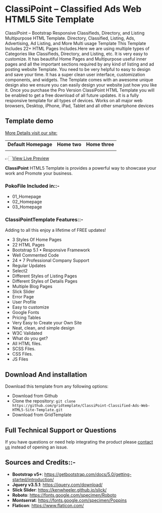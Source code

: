 # ClassiPoint – Classified Ads Web HTML5 Site Template
 ClassiPoint – Bootstrap Responsive Classifieds, Directory, and Listing Multipurpose HTML Template. Directory, Classified, Listing, Ads, Advertising, Ad Listing, and More Multi usage Template  This Template Includes 22+ HTML Pages Includes.Here we are using multiple types of Categories like Classifieds, Directory, and Listing, etc.  It is very easy to customize. It has beautiful Home Pages and Multipurpose useful inner pages and all the important sections required by any kind of listing and ad posting website Template. You need to be very helpful to easy to design and save your time.  It has a super clean user interface, customization components, and widgets. The Template comes with an awesome unique design also we ensure you can easily design your website just how you like it.  Once you purchase the Pro Version ClassiPoint HTML Template you will be enabled to get a free download of all future updates.  it is a fully responsive template for all types of devices. Works on all major web browsers, Desktop, iPhone, iPad, Tablet and all other smartphone devices
<h2>Template demo</h2>
<a href="https://www.gridtemplate.com/templates/classipoint-classified-ads-web-html5-site-template/">More Details visit our site:</a>
<table>




<tbody>
<tr>
<td align="center"><strong>Default Homepage</strong></td>
<td align="center"><strong>Home two</strong></td>
<td align="center"><strong>Home three</strong></td>
</tr>
<tr>
<td align="center"><a href="https://preview.gridtemplate.com/themes/classipoint/" rel="nofollow"><img src="https://user-images.githubusercontent.com/82708956/128397805-8dd9dc53-b4af-4186-bf1d-8447f92d2af9.png" alt="" style="max-width:100%;"></a></td>
<td align="center"><a href="https://preview.gridtemplate.com/themes/classipoint/index2.html" rel="nofollow"><img src="https://user-images.githubusercontent.com/82708956/128398060-0f69babb-f396-41cb-974f-3a52a455ae51.png" alt="" style="max-width:100%;"></a></td>
<td align="center"><a href="https://preview.gridtemplate.com/themes/classipoint/index3.html" rel="nofollow"><img src="https://user-images.githubusercontent.com/82708956/128398195-4c2082a3-01b9-4a41-8443-0de448562445.png" alt="" style="max-width:100%;"></a></td>

</tr>





</tbody>
</table>
<p>👉🏻<a href="https://www.gridtemplate.com/templates/classipoint-classified-ads-web-html5-site-template/" rel="nofollow">View Live Preview</a></p>
<strong>ClassiPoint</strong> HTML5 Template is provides a powerful way to showcase your work and Promote your business.
<h3><strong>Poko</strong>File Included in::-</h3>
<ul>
 	<li>01_Homepage</li>
 	<li>02_Homepage</li>
 	<li>03_Homepage</li>
</ul>
<h3><strong>ClassiPoint</strong>Template Features::-</h3>
Adding to all this enjoy a lifetime of FREE updates!
<ul>
 	<li> 3 Styles Of Home Pages</li>
 	<li> 22 HTML Pages</li>
 	<li> Bootstrap 5.1 • Responsive Framework</li>
 	<li> Well Commented Code</li>
 	<li> 24 * 7 Professional Company Support</li>
 	<li> Regular Updates</li>
 	<li> Select2</li>
 	<li> Different Styles of Listing Pages</li>
 	<li> Different Styles of Details Pages</li>
 	<li> Multiple Blog Pages</li>
 	<li> Slick Slider</li>
 	<li> Error Page</li>
 	<li> User Profile</li>
 	<li> Easy to customize</li>
 	<li> Google Fonts</li>
 	<li> Pricing Tables</li>
 	<li>  Very Easy to Create your Own Site</li>
 	<li> Neat, clean, and simple design</li>
 	<li> W3C Validated</li>
 	<li>What do you get?</li>
 	<li> All HTML files.</li>
 	<li> SCSS Files.</li>
 	<li> CSS Files.</li>
 	<li> JS Files</li>
</ul>
<h2>Download And installation</h2>
<p>Download this template from any following options:</p>
<ul>
<li>Download from Github</li>
<li>Clone the repository: <code>git clone https://github.com/gridtemplate/ClassiPoint-Classified-Ads-Web-HTML5-Site-Template.git</code></li>
<li>Download from GridTemplate</li>
</ul>


<h2>Full Technical Support or Questions</h2>
<p>If you have questions or need help integrating the product please <a href="mailto:support@gridtemplate.com">contact us</a> instead of opening an issue.</p>

<h2>Sources and Credits::-</h2>
<ul>
<li><strong>Bootstrap v5+</strong>: <a href="https://getbootstrap.com/docs/5.0/getting-started/introduction/" rel="nofollow">https://getbootstrap.com/docs/5.0/getting-started/introduction/</a></li>
<li><strong>Jquery v3.5.1</strong>: <a href="https://jquery.com/download/" rel="nofollow">https://jquery.com/download/</a></li>
  <li><strong>Slick Slider</strong>: <a href="https://kenwheeler.github.io/slick/" rel="nofollow">https://kenwheeler.github.io/slick/</a></li>
<li><strong>Roboto</strong>: <a href="https://fonts.google.com/specimen/Roboto" rel="nofollow">https://fonts.google.com/specimen/Roboto</a></li>
<li><strong>Montserrat</strong>: <a href="https://fonts.google.com/specimen/Poppins" rel="nofollow">https://fonts.google.com/specimen/Poppins</a></li>
<li><strong>Flaticon</strong>: <a href="https://www.flaticon.com/" rel="nofollow">https://www.flaticon.com/</a></li>

</ul>

